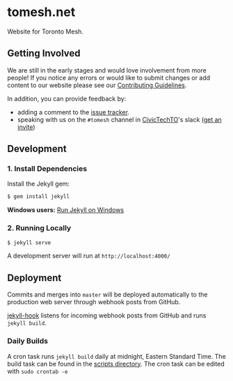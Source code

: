 # tomesh.net
Website for Toronto Mesh.

## Getting Involved
We are still in the early stages and would love involvement from more people!
If you notice any errors or would like to submit changes or add content to our website please see our [Contributing Guidelines](https://github.com/tomeshnet/documents/blob/master/CONTRIBUTING.md).

In addition, you can provide feedback by:
* adding a comment to the [issue tracker](https://github.com/tomeshnet/tomeshnet.github.io/issues).
* speaking with us on the `#tomesh` channel in [CivicTechTO](http://civictech.ca/)'s slack ([get an invite](https://civictechto-slack-invite.herokuapp.com/))

## Development

### 1. Install Dependencies

Install the Jekyll gem:

```bash
$ gem install jekyll
```
**Windows users:** [Run Jekyll on Windows](http://jekyll-windows.juthilo.com/)

### 2. Running Locally

```bash
$ jekyll serve
```

A development server will run at `http://localhost:4000/`

## Deployment

Commits and merges into `master` will be deployed automatically to the production web server through webhook posts from GitHub.

[jekyll-hook](https://github.com/developmentseed/jekyll-hook) listens for incoming webhook posts from GitHub and runs `jekyll build`.

### Daily Builds

A cron task runs `jekyll build` daily at midnight, Eastern Standard Time. The build task can be found in the [scripts directory](scripts/tomesh-build.sh). The cron task can be edited with `sudo crontab -e`